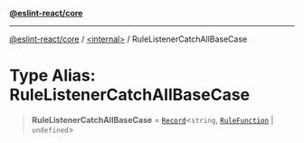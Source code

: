 [**@eslint-react/core**](../../README.md)

***

[@eslint-react/core](../../README.md) / [\<internal\>](../README.md) / RuleListenerCatchAllBaseCase

# Type Alias: RuleListenerCatchAllBaseCase

> **RuleListenerCatchAllBaseCase** = [`Record`](Record.md)\<`string`, [`RuleFunction`](RuleFunction.md) \| `undefined`\>
